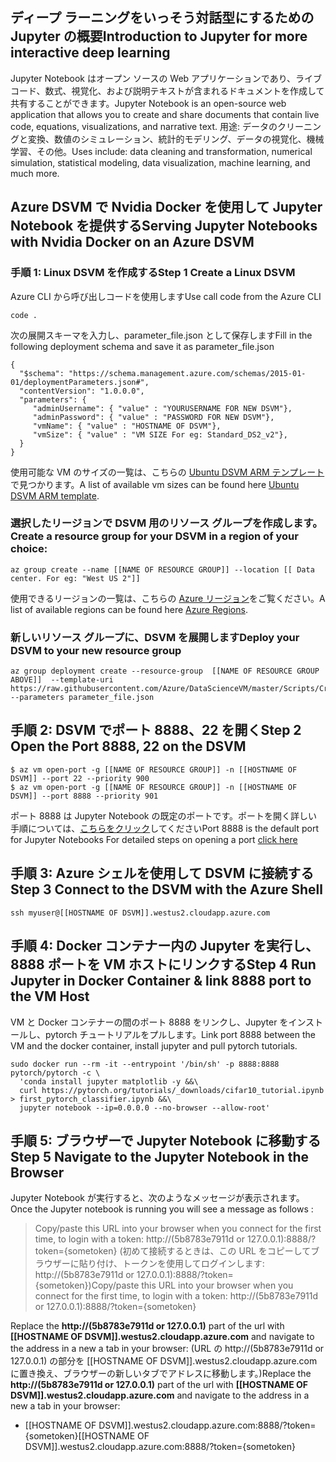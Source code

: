 ## <a name="introduction-to-jupyter-for-more-interactive-deep-learning"></a><span data-ttu-id="739c9-101">ディープ ラーニングをいっそう対話型にするための Jupyter の概要</span><span class="sxs-lookup"><span data-stu-id="739c9-101">Introduction to Jupyter for more interactive deep learning</span></span> 

<span data-ttu-id="739c9-102">Jupyter Notebook はオープン ソースの Web アプリケーションであり、ライブ コード、数式、視覚化、および説明テキストが含まれるドキュメントを作成して共有することができます。</span><span class="sxs-lookup"><span data-stu-id="739c9-102">Jupyter Notebook is an open-source web application that allows you to create and share documents that contain live code, equations, visualizations, and narrative text.</span></span> <span data-ttu-id="739c9-103">用途: データのクリーニングと変換、数値のシミュレーション、統計的モデリング、データの視覚化、機械学習、その他。</span><span class="sxs-lookup"><span data-stu-id="739c9-103">Uses include: data cleaning and transformation, numerical simulation, statistical modeling, data visualization, machine learning, and much more.</span></span>

## <a name="serving-jupyter-notebooks-with-nvidia-docker-on-an-azure-dsvm"></a><span data-ttu-id="739c9-104">Azure DSVM で Nvidia Docker を使用して Jupyter Notebook を提供する</span><span class="sxs-lookup"><span data-stu-id="739c9-104">Serving Jupyter Notebooks with Nvidia Docker on an Azure DSVM</span></span>

### <a name="step-1-create-a-linux-dsvm"></a><span data-ttu-id="739c9-105">手順 1: Linux DSVM を作成する</span><span class="sxs-lookup"><span data-stu-id="739c9-105">Step 1 Create a Linux DSVM</span></span>

<span data-ttu-id="739c9-106">Azure CLI から呼び出しコードを使用します</span><span class="sxs-lookup"><span data-stu-id="739c9-106">Use call code from the Azure CLI</span></span>

```
code .
```

<span data-ttu-id="739c9-107">次の展開スキーマを入力し、parameter_file.json として保存します</span><span class="sxs-lookup"><span data-stu-id="739c9-107">Fill in the following deployment schema and save it as parameter_file.json</span></span>

``` 
{ 
  "$schema": "https://schema.management.azure.com/schemas/2015-01-01/deploymentParameters.json#",
  "contentVersion": "1.0.0.0",
  "parameters": {
     "adminUsername": { "value" : "YOURUSERNAME FOR NEW DSVM"},
     "adminPassword": { "value" : "PASSWORD FOR NEW DSVM"},
     "vmName": { "value" : "HOSTNAME OF DSVM"},
     "vmSize": { "value" : "VM SIZE For eg: Standard_DS2_v2"},
  }
}
```

<span data-ttu-id="739c9-108">使用可能な VM のサイズの一覧は、こちらの [Ubuntu DSVM ARM テンプレート](https://azure.microsoft.com/global-infrastructure/services/?WT.mc_id=blog-learning-abornst)で見つかります。</span><span class="sxs-lookup"><span data-stu-id="739c9-108">A list of available vm sizes can be found here [Ubuntu DSVM ARM template](https://azure.microsoft.com/global-infrastructure/services/?WT.mc_id=blog-learning-abornst).</span></span>


### <a name="create-a-resource-group-for-your-dsvm-in-a-region-of-your-choice"></a><span data-ttu-id="739c9-109">選択したリージョンで DSVM 用のリソース グループを作成します。</span><span class="sxs-lookup"><span data-stu-id="739c9-109">Create a resource group for your DSVM in a region of your choice:</span></span>
```
az group create --name [[NAME OF RESOURCE GROUP]] --location [[ Data center. For eg: "West US 2"]]
```

<span data-ttu-id="739c9-110">使用できるリージョンの一覧は、こちらの [Azure リージョン](https://github.com/Azure/DataScienceVM/blob/master/Scripts/CreateDSVM/Ubuntu/azuredeploy.json)をご覧ください。</span><span class="sxs-lookup"><span data-stu-id="739c9-110">A list of available regions can be found here [Azure Regions](https://github.com/Azure/DataScienceVM/blob/master/Scripts/CreateDSVM/Ubuntu/azuredeploy.json).</span></span>

### <a name="deploy-your-dsvm-to-your-new-resource-group"></a><span data-ttu-id="739c9-111">新しいリソース グループに、DSVM を展開します</span><span class="sxs-lookup"><span data-stu-id="739c9-111">Deploy your DSVM to your new resource group</span></span>

```
az group deployment create --resource-group  [[NAME OF RESOURCE GROUP ABOVE]]  --template-uri https://raw.githubusercontent.com/Azure/DataScienceVM/master/Scripts/CreateDSVM/Ubuntu/azuredeploy.json --parameters parameter_file.json
```

## <a name="step-2-open-the-port-8888-22-on-the-dsvm"></a><span data-ttu-id="739c9-112">手順 2: DSVM でポート 8888、22 を開く</span><span class="sxs-lookup"><span data-stu-id="739c9-112">Step 2 Open the Port 8888, 22 on the DSVM</span></span> 

```
$ az vm open-port -g [[NAME OF RESOURCE GROUP]] -n [[HOSTNAME OF DSVM]] --port 22 --priority 900
$ az vm open-port -g [[NAME OF RESOURCE GROUP]] -n [[HOSTNAME OF DSVM]] --port 8888 --priority 901
```

<span data-ttu-id="739c9-113">ポート 8888 は Jupyter Notebook の既定のポートです。ポートを開く詳しい手順については、[こちらをクリック](https://docs.microsoft.com/azure/virtual-machines/windows/nsg-quickstart-portal?WT.mc_id=blog-medium-abornst)してください</span><span class="sxs-lookup"><span data-stu-id="739c9-113">Port 8888 is the default port for Jupyter Notebooks For detailed steps on opening a port [click here](https://docs.microsoft.com/azure/virtual-machines/windows/nsg-quickstart-portal?WT.mc_id=blog-medium-abornst)</span></span>
 
## <a name="step-3-connect-to-the-dsvm-with-the-azure-shell"></a><span data-ttu-id="739c9-114">手順 3: Azure シェルを使用して DSVM に接続する</span><span class="sxs-lookup"><span data-stu-id="739c9-114">Step 3 Connect to the DSVM with the Azure Shell</span></span> 
 
``` 
ssh myuser@[[HOSTNAME OF DSVM]].westus2.cloudapp.azure.com 
``` 

## <a name="step-4-run-jupyter-in-docker-container--link-8888-port-to-the-vm-host"></a><span data-ttu-id="739c9-115">手順 4: Docker コンテナー内の Jupyter を実行し、8888 ポートを VM ホストにリンクする</span><span class="sxs-lookup"><span data-stu-id="739c9-115">Step 4 Run Jupyter in Docker Container & link 8888 port to the VM Host</span></span> 

<span data-ttu-id="739c9-116">VM と Docker コンテナーの間のポート 8888 をリンクし、Jupyter をインストールし、pytorch チュートリアルをプルします。</span><span class="sxs-lookup"><span data-stu-id="739c9-116">Link port 8888 between the VM and the docker container, install jupyter and pull pytorch tutorials.</span></span>  

```  
sudo docker run --rm -it --entrypoint '/bin/sh' -p 8888:8888 pytorch/pytorch -c \
  'conda install jupyter matplotlib -y &&\
  curl https://pytorch.org/tutorials/_downloads/cifar10_tutorial.ipynb > first_pytorch_classifier.ipynb &&\
  jupyter notebook --ip=0.0.0.0 --no-browser --allow-root'
``` 

## <a name="step-5-navigate-to-the-jupyter-notebook-in-the-browser"></a><span data-ttu-id="739c9-117">手順 5: ブラウザーで Jupyter Notebook に移動する</span><span class="sxs-lookup"><span data-stu-id="739c9-117">Step 5 Navigate to the Jupyter Notebook in the Browser</span></span> 

<span data-ttu-id="739c9-118">Jupyter Notebook が実行すると、次のようなメッセージが表示されます。</span><span class="sxs-lookup"><span data-stu-id="739c9-118">Once the Jupyter notebook is running you will see a message as follows :</span></span> 

> <span data-ttu-id="739c9-119">Copy/paste this URL into your browser when you connect for the first time, to login with a token: http://(5b8783e7911d or 127.0.0.1):8888/?token={sometoken} (初めて接続するときは、この URL をコピーしてブラウザーに貼り付け、トークンを使用してログインします: http://(5b8783e7911d or 127.0.0.1):8888/?token={sometoken})</span><span class="sxs-lookup"><span data-stu-id="739c9-119">Copy/paste this URL into your browser when you connect for the first time, to login with a token: http://(5b8783e7911d or 127.0.0.1):8888/?token={sometoken}</span></span>

<span data-ttu-id="739c9-120">Replace the **http://(5b8783e7911d or 127.0.0.1)** part of the url with **[[HOSTNAME OF DSVM]].westus2.cloudapp.azure.com** and navigate to the address  in a new a tab in your browser: (URL の http://(5b8783e7911d or 127.0.0.1) の部分を [[HOSTNAME OF DSVM]].westus2.cloudapp.azure.com に置き換え、ブラウザーの新しいタブでアドレスに移動します。)</span><span class="sxs-lookup"><span data-stu-id="739c9-120">Replace the **http://(5b8783e7911d or 127.0.0.1)** part of the url with **[[HOSTNAME OF DSVM]].westus2.cloudapp.azure.com** and navigate to the address  in a new a tab in your browser:</span></span>
- <span data-ttu-id="739c9-121">[[HOSTNAME OF DSVM]].westus2.cloudapp.azure.com:8888/?token={sometoken}</span><span class="sxs-lookup"><span data-stu-id="739c9-121">[[HOSTNAME OF DSVM]].westus2.cloudapp.azure.com:8888/?token={sometoken}</span></span>
